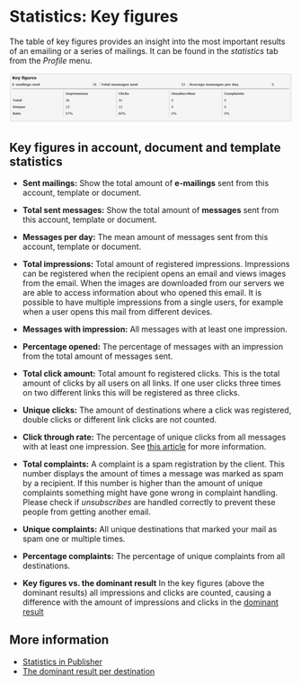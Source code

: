 # Statistics: Key figures

The table of key figures provides an insight into the most important 
results of an emailing or a series of mailings. It can be found in the 
*statistics* tab from the *Profile* menu.

![Key figures](../images/key_figures.png)

## Key figures in account, document and template statistics

- **Sent mailings:** Show the total amount of **e-mailings** sent from 
this account, template or document.

- **Total sent messages:** Show the total amount of **messages** sent 
from this account, template or document.

- **Messages per day:** The mean amount of messages sent from this account, 
template or document.

- **Total impressions:** Total amount of registered impressions. Impressions 
can be registered when the recipient opens an email and views images from 
the email. When the images are downloaded from our servers we are able to 
access information about who opened this email. It is possible to have 
multiple impressions from a single users, for example when a user opens this 
mail from different devices.

- **Messages with impression:** All messages with at least one impression.

- **Percentage opened:** The percentage of messages with an impression 
from the total amount of messages sent.

- **Total click amount:** Total amount fo registered clicks. This is the 
total amount of clicks by all users on all links. If one user clicks three
times on two different links this will be registered as three clicks.

- **Unique clicks:** The amount of destinations where a click was registered, 
double clicks or different link clicks are not counted.

- **Click through rate:** The percentage of unique clicks from all messages 
with at least one impression. See [this article](./statistics-ctr) for more information.

- **Total complaints:** A complaint is a spam registration by the client.
This number displays the amount of times a message was marked as spam by 
a recipient. If this number is higher than the amount of unique complaints 
something might have gone wrong in complaint handling. Please check if 
*unsubscribes* are handled correctly to prevent these people from getting 
another email.

- **Unique complaints:** All unique destinations that marked your mail as 
spam one or multiple times.

- **Percentage complaints:** The percentage of unique complaints from all 
destinations.

- **Key figures vs. the dominant result**
In the key figures (above the dominant results) all impressions and clicks 
are counted, causing a difference with the amount of impressions and clicks 
in the [dominant result](./statistics-dominant-result)

## More information

* [Statistics in Publisher](./statistics)
* [The dominant result per destination](./statistics-dominant-result)
